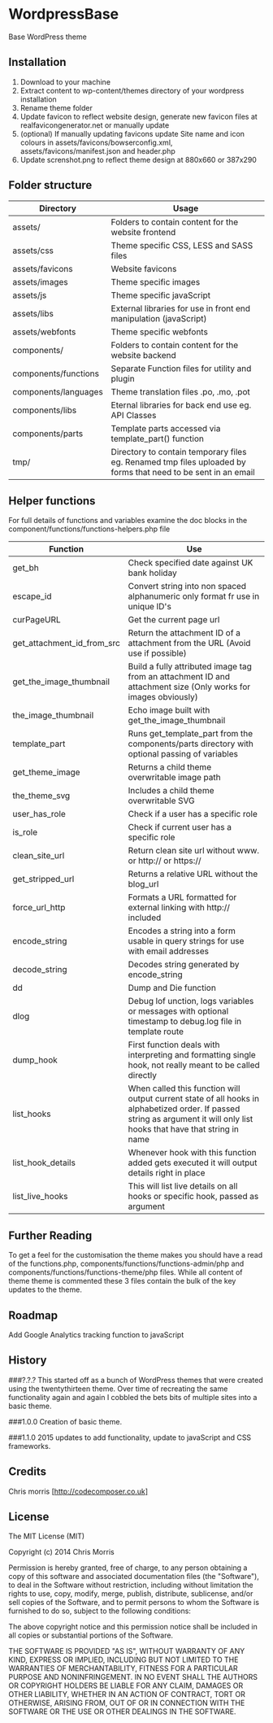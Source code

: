 # WordpressBase
Base WordPress theme

## Installation

1. Download to your machine
2. Extract content to wp-content/themes directory of your wordpress installation
3. Rename theme folder
4. Update favicon to reflect website design, generate new favicon files at realfavicongenerator.net or manually update
5. (optional) If manually updating favicons update Site name and icon colours in assets/favicons/bowserconfig.xml, assets/favicons/manifest.json and header.php
6. Update screnshot.png to reflect theme design at 880x660 or 387x290

## Folder structure

Directory  | Usage
------------- | -------------
assets/ | Folders to contain content for the website frontend
assets/css | Theme specific CSS, LESS and SASS files
assets/favicons | Website favicons
assets/images | Theme specific images
assets/js | Theme specific javaScript
assets/libs | External libraries for use in front end manipulation (javaScript)
assets/webfonts | Theme specific webfonts
components/ | Folders to contain content for the website backend
components/functions | Separate Function files for utility and plugin
components/languages | Theme translation files .po, .mo, .pot
components/libs | Eternal libraries for back end use eg. API Classes
components/parts | Template parts accessed via template_part() function
tmp/ | Directory to contain temporary files eg. Renamed tmp files uploaded by forms that need to be sent in an email

## Helper functions

For full details of functions and variables examine the doc blocks in the component/functions/functions-helpers.php file

Function  | Use
------------- | -------------
get_bh | Check specified date against UK bank holiday
escape_id | Convert string into non spaced alphanumeric only format fr use in unique ID's
curPageURL | Get the current page url
get_attachment_id_from_src | Return the attachment ID of a attachment from the URL (Avoid use if possible)
get_the_image_thumbnail | Build a fully attributed image tag from an attachment ID and attachment size (Only works for images obviously)
the_image_thumbnail | Echo image built with get_the_image_thumbnail
template_part | Runs get_template_part from the components/parts directory with optional passing of variables
get_theme_image | Returns a child theme overwritable image path
the_theme_svg | Includes a child theme overwritable SVG
user_has_role | Check if a user has a specific role
is_role | Check if current user has a specific role
clean_site_url | Return clean site url without www. or http:// or https://
get_stripped_url | Returns a relative URL without the blog_url
force_url_http | Formats a URL formatted for external linking with http:// included
encode_string | Encodes a string into a form usable in query strings for use with email addresses
decode_string | Decodes string generated by encode_string
dd | Dump and Die function
dlog | Debug lof unction, logs variables or messages with optional timestamp to debug.log file in template route
dump_hook | First function deals with interpreting and formatting single hook, not really meant to be called directly
list_hooks | When called this function will output current state of all hooks in alphabetized order. If passed string as argument it will only list hooks that have that string in name
list_hook_details | Whenever hook with this function added gets executed it will output details right in place
list_live_hooks | This will list live details on all hooks or specific hook, passed as argument

## Further Reading

To get a feel for the customisation the theme makes you should have a read of the functions.php, components/functions/functions-admin/php and components/functions/functions-theme/php files.
While all content of theme theme is commented these 3 files contain the bulk of the key updates to the theme.

## Roadmap

Add Google Analytics tracking function to javaScript

## History

###?.?.?
This started off as a bunch of WordPress themes that were created using the twentythirteen theme.
Over time of recreating the same functionality again and again I cobbled the bets bits of multiple sites into a basic theme.

###1.0.0
Creation of basic theme.

###1.1.0
2015 updates to add functionality, update to javaScript and CSS frameworks.

## Credits

Chris morris [http://codecomposer.co.uk]

## License

The MIT License (MIT)

Copyright (c) 2014 Chris Morris

Permission is hereby granted, free of charge, to any person obtaining a copy
of this software and associated documentation files (the "Software"), to deal
in the Software without restriction, including without limitation the rights
to use, copy, modify, merge, publish, distribute, sublicense, and/or sell
copies of the Software, and to permit persons to whom the Software is
furnished to do so, subject to the following conditions:

The above copyright notice and this permission notice shall be included in all
copies or substantial portions of the Software.

THE SOFTWARE IS PROVIDED "AS IS", WITHOUT WARRANTY OF ANY KIND, EXPRESS OR
IMPLIED, INCLUDING BUT NOT LIMITED TO THE WARRANTIES OF MERCHANTABILITY,
FITNESS FOR A PARTICULAR PURPOSE AND NONINFRINGEMENT. IN NO EVENT SHALL THE
AUTHORS OR COPYRIGHT HOLDERS BE LIABLE FOR ANY CLAIM, DAMAGES OR OTHER
LIABILITY, WHETHER IN AN ACTION OF CONTRACT, TORT OR OTHERWISE, ARISING FROM,
OUT OF OR IN CONNECTION WITH THE SOFTWARE OR THE USE OR OTHER DEALINGS IN THE
SOFTWARE.
